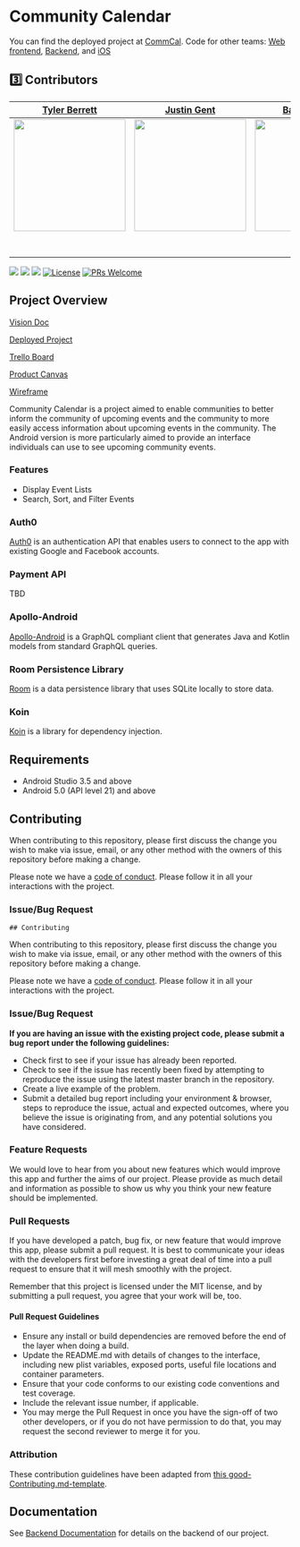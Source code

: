 # Community Calendar

You can find the deployed project at [CommCal](http://www.google.com/). Code for other teams: [Web frontend](https://github.com/Lambda-School-Labs/community-calendar-fe), [Backend](https://github.com/Lambda-School-Labs/community-calendar-be), and [iOS](https://github.com/Lambda-School-Labs/community-calendar-ios)

## 3️⃣ Contributors

|                                       [Tyler Berrett](https://github.com/TylerBerrett)                                        |                                       [Justin Gent](https://github.com/justinbgent)                                        |                                       [Basil Havens](https://github.com/heiligbasil)                                        |
| :-----------------------------------------------------------------------------------------------------------: | :-----------------------------------------------------------------------------------------------------------: | :-----------------------------------------------------------------------------------------------------------: |
|                      [<img src="https://avatars3.githubusercontent.com/u/53718744" width = "200" />](https://avatars3.githubusercontent.com/u/53718744)                       |                      [<img src="https://avatars0.githubusercontent.com/u/50253022" width = "200" />](https://avatars0.githubusercontent.com/u/50253022)                       |                      [<img src="https://avatars1.githubusercontent.com/u/46427102" width = "200" />](https://avatars1.githubusercontent.com/u/46427102)                       |
|                 [<img src="https://github.com/favicon.ico" width="15"> ](https://github.com/TylerBerrett)                 |            [<img src="https://github.com/favicon.ico" width="15"> ](https://github.com/justinbgent)             |           [<img src="https://github.com/favicon.ico" width="15"> ](https://github.com/heiligbasil)            |
| [ <img src="https://static.licdn.com/sc/h/al2o9zrvru7aqj8e1x2rzsrca" width="15"> ](https://www.linkedin.com/in/tyler-berrett) | [ <img src="https://static.licdn.com/sc/h/al2o9zrvru7aqj8e1x2rzsrca" width="15"> ](https://www.linkedin.com/in/justinbgent) | [ <img src="https://static.licdn.com/sc/h/al2o9zrvru7aqj8e1x2rzsrca" width="15"> ](https://www.linkedin.com/in/basilhavens) |
  

<img src="https://img.shields.io/badge/Android-3.51-green"> <img src="https://img.shields.io/badge/API%20Level-21-orange"> <img src="https://img.shields.io/badge/Kotlin-1.3.61-blue"> [![License][license-image]][license-url] [![PRs Welcome](https://img.shields.io/badge/PRs-welcome-brightgreen.svg?style=flat-square)](http://makeapullrequest.com)

## Project Overview

[Vision Doc](https://www.notion.so/Vision-Problem-Objectives-46b01d5cdbfe428397ca4e1ddb7c4086)

[Deployed Project](https://play.google.com/store/apps/details?id=com.lambda_labs.community_calendar&ah=6FZqwYQYGMe9wo2UDufuP7BMhig)

[Trello Board](https://trello.com/b/itLFz188/labs19-community-calendar)

[Product Canvas](https://www.notion.so/06de41bdd6124a459140e0b943b648a1?v=a0986751fe6e4fcdaa6782c5f827871d)

[Wireframe](https://www.figma.com/file/rMUTr0Y5UBkm7AhAVCMrfW/Community-Calendar%2C-Nora-Barazanchi%2C-Jan-Patrick-Eliares?node-id=122%3A2)

Community Calendar is a project aimed to enable communities to better inform the community of upcoming events and the community to more easily access information about upcoming events in the community. The Android version is more particularly aimed to provide an interface individuals can use to see upcoming community events.

### Features

-    Display Event Lists
-    Search, Sort, and Filter Events

### Auth0

[Auth0](https://auth0.com/docs/libraries/auth0-android) is an authentication API that enables users to connect to the app with existing Google and Facebook accounts.

### Payment API

TBD

### Apollo-Android

[Apollo-Android](https://github.com/apollographql/apollo-android) is a GraphQL compliant client that generates Java and Kotlin models from standard GraphQL queries.

### Room Persistence Library

[Room](https://developer.android.com/topic/libraries/architecture/room) is a data persistence library that uses SQLite locally to store data.

### Koin

[Koin](https://insert-koin.io/) is a library for dependency injection.

## Requirements

-   Android Studio 3.5 and above
-   Android 5.0 (API level 21) and above

## Contributing

When contributing to this repository, please first discuss the change you wish to make via issue, email, or any other method with the owners of this repository before making a change.

Please note we have a [code of conduct](./CODE_OF_CONDUCT.md). Please follow it in all your interactions with the project.

### Issue/Bug Request

    ## Contributing

When contributing to this repository, please first discuss the change you wish to make via issue, email, or any other method with the owners of this repository before making a change.

Please note we have a [code of conduct](./code_of_conduct.md). Please follow it in all your interactions with the project.

### Issue/Bug Request

 **If you are having an issue with the existing project code, please submit a bug report under the following guidelines:**
 - Check first to see if your issue has already been reported.
 - Check to see if the issue has recently been fixed by attempting to reproduce the issue using the latest master branch in the repository.
 - Create a live example of the problem.
 - Submit a detailed bug report including your environment & browser, steps to reproduce the issue, actual and expected outcomes,  where you believe the issue is originating from, and any potential solutions you have considered.

### Feature Requests

We would love to hear from you about new features which would improve this app and further the aims of our project. Please provide as much detail and information as possible to show us why you think your new feature should be implemented.

### Pull Requests

If you have developed a patch, bug fix, or new feature that would improve this app, please submit a pull request. It is best to communicate your ideas with the developers first before investing a great deal of time into a pull request to ensure that it will mesh smoothly with the project.

Remember that this project is licensed under the MIT license, and by submitting a pull request, you agree that your work will be, too.

#### Pull Request Guidelines

- Ensure any install or build dependencies are removed before the end of the layer when doing a build.
- Update the README.md with details of changes to the interface, including new plist variables, exposed ports, useful file locations and container parameters.
- Ensure that your code conforms to our existing code conventions and test coverage.
- Include the relevant issue number, if applicable.
- You may merge the Pull Request in once you have the sign-off of two other developers, or if you do not have permission to do that, you may request the second reviewer to merge it for you.

### Attribution

These contribution guidelines have been adapted from [this good-Contributing.md-template](https://gist.github.com/PurpleBooth/b24679402957c63ec426).


## Documentation

See [Backend Documentation](https://github.com/Lambda-School-Labs/community-calendar-be) for details on the backend of our project.


[license-image]: https://img.shields.io/badge/License-MIT-blue.svg
[license-url]: LICENSE
